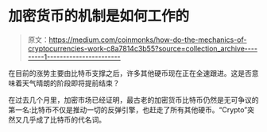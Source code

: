 # 加密货币的机制是如何工作的

> 原文：<https://medium.com/coinmonks/how-do-the-mechanics-of-cryptocurrencies-work-c8a7814c3b55?source=collection_archive---------1----------------------->

在目前的涨势主要由比特币支撑之后，许多其他硬币现在正在全速跟进。这是否意味着天气晴朗的阶段即将提前结束？

在过去几个月里，加密市场已经证明，最古老的加密货币比特币仍然是无可争议的第一名:比特币不仅是推动一切的反弹引擎，也赶走了所有其他硬币。“Crypto”突然又几乎成了比特币的代名词。